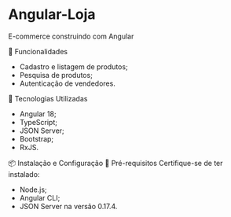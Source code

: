 # Angular-Loja
 E-commerce construindo com Angular

🚀 Funcionalidades
- Cadastro e listagem de produtos;
- Pesquisa de produtos;
- Autenticação de vendedores.

📌 Tecnologias Utilizadas
- Angular 18;
- TypeScript;
- JSON Server;
- Bootstrap;
- RxJS.

📦 Instalação e Configuração
🔹 Pré-requisitos
Certifique-se de ter instalado:
- Node.js;
- Angular CLI;
- JSON Server na versão 0.17.4.
